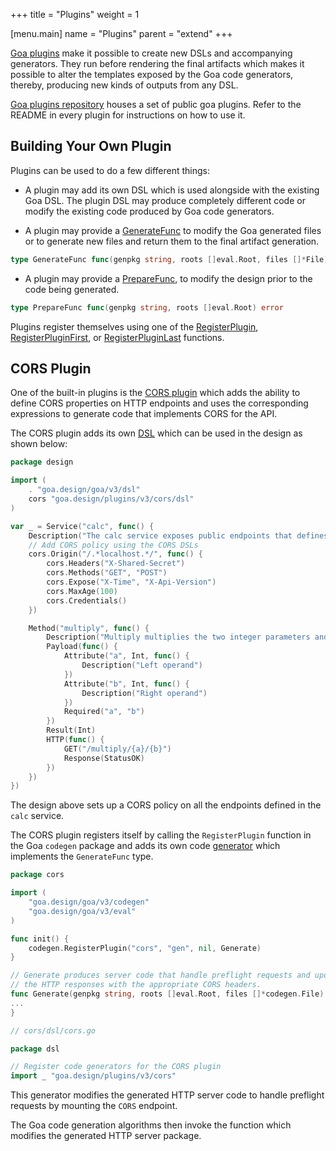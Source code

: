 +++
title = "Plugins"
weight = 1

[menu.main]
name = "Plugins"
parent = "extend"
+++

[Goa plugins](https://godoc.org/github.com/goadesign/plugins) make it possible
to create new DSLs and accompanying generators. They run before rendering the
final artifacts which makes it possible to alter the templates exposed by the
Goa code generators, thereby, producing new kinds of outputs from any DSL.

[Goa plugins repository](https://github.com/goadesign/plugins) houses a set of
public goa plugins. Refer to the README in every plugin for instructions on
how to use it.

## Building Your Own Plugin

Plugins can be used to do a few different things:

* A plugin may add its own DSL which is used alongside with the existing Goa
  DSL. The plugin DSL may produce completely different code or modify the
  existing code produced by Goa code generators.

* A plugin may provide a
  [GenerateFunc](https://godoc.org/goa.design/goa/codegen#GenerateFunc) to
  modify the Goa generated files or to generate new files and return them to the
  final artifact generation.

```go
type GenerateFunc func(genpkg string, roots []eval.Root, files []*File) ([]*File, error)
```

* A plugin may provide a
  [PrepareFunc](https://godoc.org/goa.design/goa/codegen#PrepareFunc), to modify
  the design prior to the code being generated.

```go
type PrepareFunc func(genpkg string, roots []eval.Root) error
```

Plugins register themselves using one of the
[RegisterPlugin](https://godoc.org/goa.design/goa/codegen#RegisterPlugin),
[RegisterPluginFirst](https://godoc.org/goa.design/goa/codegen#RegisterPluginFirst),
or
[RegisterPluginLast](https://godoc.org/goa.design/goa/codegen#RegisterPlugin)
functions.

## CORS Plugin

One of the built-in plugins is the
[CORS plugin](https://github.com/goadesign/plugins/tree/v3/cors) which adds
the ability to define CORS properties on HTTP endpoints and uses the
corresponding expressions to generate code that implements CORS for the API.

The CORS plugin adds its own
[DSL](https://godoc.org/github.com/goadesign/plugins/cors/dsl)
which can be used in the design as shown below:

```go
package design

import (
	. "goa.design/goa/v3/dsl"
	cors "goa.design/plugins/v3/cors/dsl"
)

var _ = Service("calc", func() {
	Description("The calc service exposes public endpoints that defines CORS policy.")
	// Add CORS policy using the CORS DSLs
	cors.Origin("/.*localhost.*/", func() {
		cors.Headers("X-Shared-Secret")
		cors.Methods("GET", "POST")
		cors.Expose("X-Time", "X-Api-Version")
		cors.MaxAge(100)
		cors.Credentials()
	})

	Method("multiply", func() {
		Description("Multiply multiplies the two integer parameters and returns the results.")
		Payload(func() {
			Attribute("a", Int, func() {
				Description("Left operand")
			})
			Attribute("b", Int, func() {
				Description("Right operand")
			})
			Required("a", "b")
		})
		Result(Int)
		HTTP(func() {
			GET("/multiply/{a}/{b}")
			Response(StatusOK)
		})
	})
})
```

The design above sets up a CORS policy on all the endpoints defined in the
`calc` service.

The CORS plugin registers itself by calling the `RegisterPlugin` function in the
Goa `codegen` package and adds its own code
[generator](https://godoc.org/github.com/goadesign/plugins/cors#Generate) which
implements the `GenerateFunc` type.

```go
package cors

import (
	"goa.design/goa/v3/codegen"
	"goa.design/goa/v3/eval"
)

func init() {
	codegen.RegisterPlugin("cors", "gen", nil, Generate)
}

// Generate produces server code that handle preflight requests and updates
// the HTTP responses with the appropriate CORS headers.
func Generate(genpkg string, roots []eval.Root, files []*codegen.File) ([]*codegen.File, error) {
...
}
```
```go
// cors/dsl/cors.go

package dsl

// Register code generators for the CORS plugin
import _ "goa.design/plugins/v3/cors"
```

This generator modifies the generated HTTP server code to handle preflight
requests by mounting the `CORS` endpoint.

The Goa code generation algorithms then invoke the function which modifies the
generated HTTP server package.
